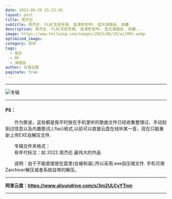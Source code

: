 ```yaml
---
date: 2023-06-20 15:23:45
layout: post
title: 周杰伦
subtitle: 周杰伦. FLAC无损专辑. 高清修复MV. 蓝光演唱会. 收藏
description: 周杰伦. FLAC无损专辑. 高清修复MV. 蓝光演唱会. 收藏...
image: https://www.helloimg.com/images/2023/08/29/oiJXMz.webp
optimized_image: 
category: 其他
tags:
  - 音乐
  - MV
  - 演唱会
author: 对酒当歌
paginate: true
---
```

---

![专辑](https://www.helloimg.com/images/2023/08/29/oiJ3XR.webp)

---

#### PS：

　　作为歌迷，这些都是我平时放在手机里听的歌曲文件已经收集整理过、手动刮削过信息以及内置歌词,(.flac)格式,以前可以直接云盘在线听某一首，现在只能重新上传EXE自解压文件.  

　　专辑文件夹格式：  
　　有年代标注：如 2022.周杰伦.最伟大的作品  

　　说明：由于不能直接放在盘里(会被和谐),所以采用.exe自压缩文件. 手机可用Zarchiver解压或者系统自带的解压。

---

**阿里云盘：https://www.aliyundrive.com/s/3m2ULCyYTnm**

---

